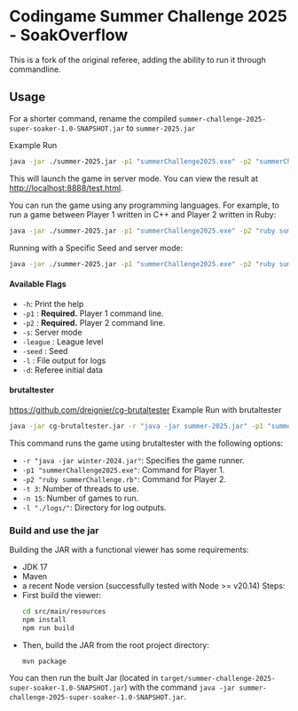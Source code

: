 # Codingame Summer Challenge 2025 - SoakOverflow
This is a fork of the original referee, adding the ability to run it through commandline.
## Usage

For a shorter command, rename the compiled `summer-challenge-2025-super-soaker-1.0-SNAPSHOT.jar` to `summer-2025.jar`

Example Run

```bash
java -jar ./summer-2025.jar -p1 "summerChallenge2025.exe" -p2 "summerChallenge2025.exe" -s
```  
This will launch the game in server mode. You can view the result at [http://localhost:8888/test.html](http://localhost:8888/test.html).

You can run the game using any programming languages. For example, to run a game between Player 1 written in C++ and Player 2 written in Ruby:
```bash
java -jar ./summer-2025.jar -p1 "summerChallenge2025.exe" -p2 "ruby summerChallenge.rb"
```

Running with a Specific Seed and server mode:
```bash
java -jar ./summer-2025.jar -p1 "summerChallenge2025.exe" -p2 "ruby summerChallenge.rb" -s -seed 4810290338070827112 
```

#### Available Flags

-   `-h`: Print the help
-   `-p1` _<command>_: **Required.** Player 1 command line.
-   `-p2` _<command>_: **Required.** Player 2 command line.
-   `-s`: Server mode
-   `-league` _<level>_: League level
-   `-seed` _<seed>_: Seed
-   `-l` _<file>_: File output for logs
-   `-d`: Referee initial data

#### brutaltester
https://github.com/dreignier/cg-brutaltester
Example Run with brutaltester

```bash
java -jar cg-brutaltester.jar -r "java -jar summer-2025.jar" -p1 "summerChallenge2025.exe" -p2 "ruby summerChallenge.rb" -t 3 -n 15 -l "./logs/"
```
This command runs the game using brutaltester with the following options:

-   `-r "java -jar winter-2024.jar"`: Specifies the game runner.
-   `-p1 "summerChallenge2025.exe"`: Command for Player 1.
-   `-p2 "ruby summerChallenge.rb"`: Command for Player 2.
-   `-t 3`: Number of threads to use.
-   `-n 15`: Number of games to run.
-   `-l "./logs/"`: Directory for log outputs.

### Build and use the jar
Building the JAR with a functional viewer has some requirements:
- JDK 17
- Maven
- a recent Node version (successfully tested with Node >= v20.14)
Steps:
- First build the viewer:
  ```bash
  cd src/main/resources
  npm install
  npm run build
  ```
- Then, build the JAR from the root project directory:
  ```bash
  mvn package
  ```
You can then run the built Jar (located in `target/summer-challenge-2025-super-soaker-1.0-SNAPSHOT.jar`) with the command `java -jar summer-challenge-2025-super-soaker-1.0-SNAPSHOT.jar`.
